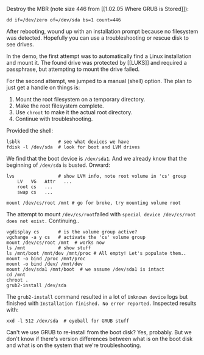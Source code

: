 Destroy the MBR (note size 446 from [[1.02.05 Where GRUB is Stored]]):

	dd if=/dev/zero of=/dev/sda bs=1 count=446

After rebooting, wound up with an installation prompt because no filesystem was detected. Hopefully you can use a troubleshooting or rescue disk to see drives.

In the demo, the first attempt was to automatically find a Linux installation and mount it. The found drive was protected by [[LUKS]] and required a passphrase, but attempting to mount the drive failed.

For the second attempt, we jumped to a manual (shell) option. The plan to just get a handle on things is:

1. Mount the root filesystem on a temporary directory.
2. Make the root filesystem complete.
3. Use `chroot` to make it the actual root directory.
4. Continue with troubleshooting.

Provided the shell:

	lsblk              # see what devices we have
	fdisk -l /dev/sda  # look for boot and LVM drives

We find that the boot device is `/dev/sda1`. And we already know that the beginning of `/dev/sda` is busted. Onward:

	lvs                # show LVM info, note root volume in 'cs' group
		LV   VG   Attr   ...
		root cs   ...
		swap cs   ...
		
	mount /dev/cs/root /mnt # go for broke, try mounting volume root
	
The attempt to mount `/dev/cs/root`failed with `special device /dev/cs/root does not exist.` Continuing..

	vgdisplay cs       # is the volume group active?
	vgchange -a y cs   # activate the 'cs' volume group
	mount /dev/cs/root /mnt  # works now
	ls /mnt            # show stuff
	ls /mnt/boot /mnt/dev /mnt/proc # All empty! Let's populate them..
	mount -o bind /proc /mnt/proc
	mount -o bind /dev/ /mnt/dev
	mount /dev/sda1 /mnt/boot  # we assume /dev/sda1 is intact
	cd /mnt
	chroot .
	grub2-install /dev/sda

The `grub2-install` command resulted in a lot of `Unknown device` logs but finished with `Installation finished. No error reported.` Inspected results with:

	xxd -l 512 /dev/sda  # eyeball for GRUB stuff

Can't we use GRUB to re-install from the boot disk? Yes, probably. But we don't know if there's version differences between what is on the boot disk and what is on the system that we're troubleshooting.